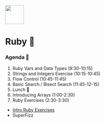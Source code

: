 # <img src="https://cloud.githubusercontent.com/assets/8397980/19818474/bd21af4c-9d04-11e6-8df6-1ed154718dce.png" height="60">

# Ruby 🎉

### Agenda :rocket:

1. Ruby Vars and Data Types (9:30-10:15)
2. Strings and Integers Exercise (10:15-10:45)
3. Flow Control (10:45-11:45)
4. Basic Search / Bisect Search (11:45-12-15)
5. Lunch 🥪
6. Introducing Arrays (1:00-2:30)
7. Ruby Exercises (2:30-3:30)
  * [Intro Ruby Exercises](https://github.com/weilandia/intro-ruby-exercises)
  * SuperFizz
